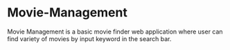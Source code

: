 # Movie-Management
Movie Management is a basic movie finder web application where user can find variety of movies by input keyword in the search bar.
